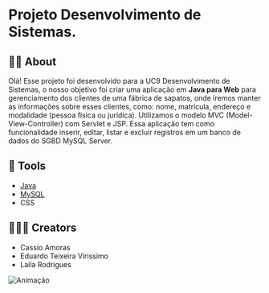 # Projeto Desenvolvimento de Sistemas.
## 👨‍💻 About 
Olá! Esse projeto foi desenvolvido para a UC9 Desenvolvimento de Sistemas, o nosso objetivo foi criar uma aplicação em **Java para Web** para gerenciamento dos clientes de uma fábrica de sapatos, onde iremos manter as informações sobre esses clientes, como: nome, matrícula, endereço e modalidade (pessoa física ou jurídica). Utilizamos o modelo MVC (Model-View-Controller) com Servlet e JSP. Essa aplicação tem como funcionalidade inserir, editar, listar e excluir registros em um banco de dados do SGBD MySQL Server.
## 🔨 Tools
- [Java](https://www.oracle.com/java/technologies/)
- [MySQL](https://www.mysql.com)
- CSS

## 🧑🏻‍💻 Creators
- Cassio Amoras
- Eduardo Teixeira Virissimo
- Laila Rodrigues

![Animação](https://github.com/KalAmoras/ProjetoUC9/assets/131835078/9c6dee44-8b4f-4c80-9ceb-531ccf01e96a)
